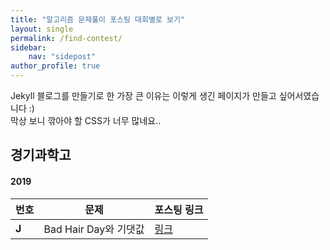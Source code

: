 ```yaml
---
title: "알고리즘 문제풀이 포스팅 대회별로 보기"
layout: single
permalink: /find-contest/
sidebar:
    nav: "sidepost"
author_profile: true
---
```

Jekyll 블로그를 만들기로 한 가장 큰 이유는 이렇게 생긴 페이지가 만들고 싶어서였습니다 :)  
막상 보니 깎아야 할 CSS가 너무 많네요..

## 경기과학고

#### 2019

| 번호  | 문제                  | 포스팅 링크                   |
| ----- | --------------------- | ----------------------------- |
| **J** | Bad Hair Day와 기댓값 | [링크](/algorithms/BOJ18194/) |
